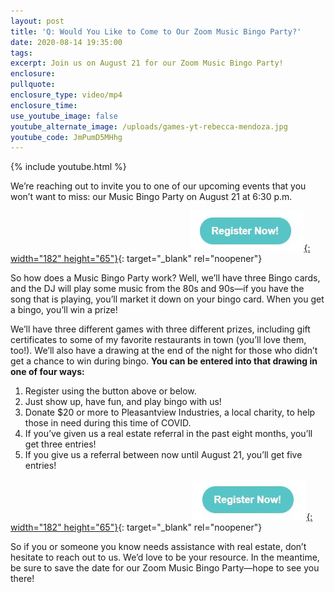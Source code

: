 ```yaml
---
layout: post
title: 'Q: Would You Like to Come to Our Zoom Music Bingo Party?'
date: 2020-08-14 19:35:00
tags:
excerpt: Join us on August 21 for our Zoom Music Bingo Party!
enclosure:
pullquote:
enclosure_type: video/mp4
enclosure_time:
use_youtube_image: false
youtube_alternate_image: /uploads/games-yt-rebecca-mendoza.jpg
youtube_code: JmPumD5MHhg
---
```


{% include youtube.html %}

We’re reaching out to invite you to one of our upcoming events that you won’t want to miss: our Music Bingo Party on August 21 at 6:30 p.m.

&nbsp; &nbsp; &nbsp; &nbsp; &nbsp; &nbsp; &nbsp; &nbsp; &nbsp; &nbsp; &nbsp; &nbsp; &nbsp; &nbsp; &nbsp; &nbsp; &nbsp; &nbsp; &nbsp; &nbsp; &nbsp; &nbsp;&nbsp; &nbsp; &nbsp; &nbsp; &nbsp; &nbsp; &nbsp; &nbsp; &nbsp; &nbsp; &nbsp; &nbsp; &nbsp; &nbsp; &nbsp;&nbsp;[![](/uploads/rebecca.JPG){: width="182" height="65"}](https://www.eventbrite.com/e/virtual-music-bingo-rebecca-and-co-real-estate-group-tickets-115599696805?aff=efbeventtix&amp;fbclid=IwAR3I0urIQHpNIdu2dnXgy635Vm8E26Yi-_M2l2BN350j0QdhMAZPQNJDhZE){: target="_blank" rel="noopener"}

So how does a Music Bingo Party work? Well, we’ll have three Bingo cards, and the DJ will play some music from the 80s and 90s—if you have the song that is playing, you’ll market it down on your bingo card. When you get a bingo, you’ll win a prize\!

We’ll have three different games with three different prizes, including gift certificates to some of my favorite restaurants in town (you’ll love them, too\!). We’ll also have a drawing at the end of the night for those who didn’t get a chance to win during bingo. **You can be entered into that drawing in one of four ways:**

1. Register using the button above or below.
2. Just show up, have fun, and play bingo with us\!
3. Donate $20 or more to Pleasantview Industries, a local charity, to help those in need during this time of COVID.
4. If you’ve given us a real estate referral in the past eight months, you’ll get three entries\!
5. If you give us a referral between now until August 21, you’ll get five entries\!

&nbsp; &nbsp; &nbsp; &nbsp; &nbsp; &nbsp; &nbsp; &nbsp; &nbsp; &nbsp; &nbsp; &nbsp; &nbsp; &nbsp; &nbsp; &nbsp; &nbsp; &nbsp; &nbsp; &nbsp; &nbsp; &nbsp; &nbsp; &nbsp; &nbsp; &nbsp; &nbsp; &nbsp; &nbsp; &nbsp; &nbsp; &nbsp; &nbsp; &nbsp; &nbsp; &nbsp; &nbsp;&nbsp;[![](/uploads/rebecca.JPG){: width="182" height="65"}](https://www.eventbrite.com/e/virtual-music-bingo-rebecca-and-co-real-estate-group-tickets-115599696805?aff=efbeventtix&amp;fbclid=IwAR3I0urIQHpNIdu2dnXgy635Vm8E26Yi-_M2l2BN350j0QdhMAZPQNJDhZE){: target="_blank" rel="noopener"}

So if you or someone you know needs assistance with real estate, don’t hesitate to reach out to us. We’d love to be your resource. In the meantime, be sure to save the date for our Zoom Music Bingo Party—hope to see you there\!